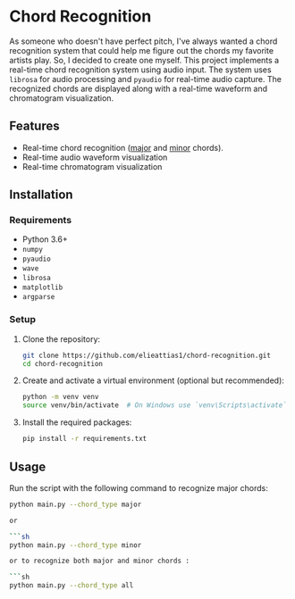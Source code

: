 # Chord Recognition

As someone who doesn't have perfect pitch, I've always wanted a chord recognition system that could help me figure out the chords my favorite artists play. So, I decided to create one myself.
This project implements a real-time chord recognition system using audio input. The system uses `librosa` for audio processing and `pyaudio` for real-time audio capture. The recognized chords are displayed along with a real-time waveform and chromatogram visualization. 


## Features

- Real-time chord recognition ([major](https://youtu.be/DYkVfuPO3hE) and [minor](https://youtu.be/6xjmqtS61qw) chords). 
- Real-time audio waveform visualization
- Real-time chromatogram visualization

## Installation

### Requirements

- Python 3.6+
- `numpy`
- `pyaudio`
- `wave`
- `librosa`
- `matplotlib`
- `argparse`

### Setup

1. Clone the repository:

    ```sh
    git clone https://github.com/elieattias1/chord-recognition.git
    cd chord-recognition
    ```

2. Create and activate a virtual environment (optional but recommended):

    ```sh
    python -m venv venv
    source venv/bin/activate  # On Windows use `venv\Scripts\activate`
    ```

3. Install the required packages:

    ```sh
    pip install -r requirements.txt
    ```

## Usage

Run the script with the following command to recognize major chords:

```sh
python main.py --chord_type major

or 

```sh
python main.py --chord_type minor

or to recognize both major and minor chords :

```sh
python main.py --chord_type all
